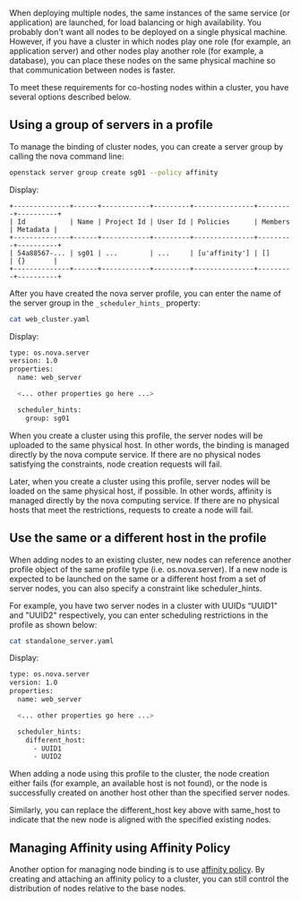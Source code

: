 When deploying multiple nodes, the same instances of the same service (or application) are launched, for load balancing or high availability. You probably don't want all nodes to be deployed on a single physical machine. However, if you have a cluster in which nodes play one role (for example, an application server) and other nodes play another role (for example, a database), you can place these nodes on the same physical machine so that communication between nodes is faster.

To meet these requirements for co-hosting nodes within a cluster, you have several options described below.

## Using a group of servers in a profile

To manage the binding of cluster nodes, you can create a server group by calling the nova command line:

```bash
​​openstack server group create sg01 --policy affinity
```

Display:

```
+--------------+------+------------+---------+---------------+---------+----------+
| Id           | Name | Project Id | User Id | Policies      | Members | Metadata |
+--------------+------+------------+---------+---------------+---------+----------+
| 54a88567-... | sg01 | ...        | ...     | [u'affinity'] | []      | {}       |
+--------------+------+------------+---------+---------------+---------+----------+
```

After you have created the nova server profile, you can enter the name of the server group in the `_scheduler_hints_` property:

```bash
cat web_cluster.yaml
```

Display:

```bash
type: os.nova.server
version: 1.0
properties:
  name: web_server

  <... other properties go here ...>

  scheduler_hints:
    group: sg01
```

When you create a cluster using this profile, the server nodes will be uploaded to the same physical host. In other words, the binding is managed directly by the nova compute service. If there are no physical nodes satisfying the constraints, node creation requests will fail.

Later, when you create a cluster using this profile, server nodes will be loaded on the same physical host, if possible. In other words, affinity is managed directly by the nova computing service. If there are no physical hosts that meet the restrictions, requests to create a node will fail.

## Use the same or a different host in the profile

When adding nodes to an existing cluster, new nodes can reference another profile object of the same profile type (i.e. os.nova.server). If a new node is expected to be launched on the same or a different host from a set of server nodes, you can also specify a constraint like scheduler_hints.

For example, you have two server nodes in a cluster with UUIDs “UUID1" and "UUID2" respectively, you can enter scheduling restrictions in the profile as shown below:

```bash
cat standalone_server.yaml
```

Display:

```bash
type: os.nova.server
version: 1.0
properties:
  name: web_server

  <... other properties go here ...>

  scheduler_hints:
    different_host:
      - UUID1
      - UUID2
```

When adding a node using this profile to the cluster, the node creation either fails (for example, an available host is not found), or the node is successfully created on another host other than the specified server nodes.

Similarly, you can replace the different_host key above with same_host to indicate that the new node is aligned with the specified existing nodes.

## Managing Affinity using Affinity Policy

Another option for managing node binding is to use [affinity policy](https://docs.openstack.org/senlin/pike/user/policy_types/affinity.html).
By creating and attaching an affinity policy to a cluster, you can still control the distribution of nodes relative to the base nodes.
